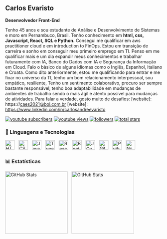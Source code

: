 ## Carlos Evaristo

**Desenvolvedor Front-End**

  Tenho 45 anos e sou estudante de Análise e Desenvolvimento de Sistemas e moro em Pernambuco, Brasil.
Tenho conhecimento em **html, css, Javascript, React, SQL e Python.** 
Consegui me qualificar em aws practitioner cloud e em introduction to FinOps.
Estou em transição de carreira e sonho em conseguir meu primeiro emprego em TI. 
Penso em me qualificar mais e um dia expandir meus conhecimentos e trabalhar futuramente com IA, Banco do Dados com IA e Segurança da Informação em Cloud. 
Falo o bàsico de alguns idiomas como o Inglês, Espanhol, Italiano e Croata. Como dito anteriormente, estou me qualificando para entrar e me fixar no universo da TI, tenho um bom relacionamento interpessoal, sou empático, resiliente, 
Tenho um sentimento colaborativo, procuro ser sempre bastante responsável, tenho boa adaptabilidade em mudanças de ambientes de trabalho sendo o mais ágil e atento possível para mudanças de atividades. Para falar a verdade, gosto muito de desafios: 
[website]: https://caes2021@bol.com.br
[website]: https://www.linkedin.com/in/carlosandreevaristo

<p align="left">
      <a href="https://www.youtube.com/c/carlosaesantos?sub_confirmation=1">
         <img alt="youtube subscribers" title="Subscribe to my YouTube channel" src="https://custom-icon-badges.demolab.com/youtube/channel/subscribers/UC2WHjPDvbE6O328n17ZGcfg?color=%23E05D44&label=SUBSCRIBE&logo=video&logoColor=white&style=for-the-badge&labelColor=CE4630"/></a> 
      <a href="https://www.youtube.com/c/carlosaesantos">
         <img alt="youtube views" title="YouTube views" src="https://custom-icon-badges.demolab.com/youtube/channel/views/UC2WHjPDvbE6O328n17ZGcfg?color=%23E1AD0E&logo=eye&logoColor=white&style=for-the-badge&labelColor=C79600"/></a> 
      <a href="https://github.com/carlosaesantos?tab=followers">
         <img alt="followers" title="Follow me on Github" src="https://custom-icon-badges.demolab.com/github/followers/carlosaesantos?color=236ad3&labelColor=1155ba&style=for-the-badge&logo=person-add&label=Follow&logoColor=white"/></a>
      <a href="https://github.com/carlosaesantos?tab=repositories&sort=stargazers">
         <img alt="total stars" title="Total stars on GitHub" src="https://custom-icon-badges.demolab.com/github/stars/carlosaesantos?color=55960c&style=for-the-badge&labelColor=488207&logo=star"/></a>
  </p>


### 🤖 Linguagens e Tecnologias

<img 
    align="left" 
    alt="HTML"
    title="HTML" 
    width="30px" 
    style="padding-right: 10px;" 
    src="https://cdn.jsdelivr.net/gh/devicons/devicon@latest/icons/html5/html5-original.svg" 
/>
<img 
    align="left" 
    alt="CSS" 
    title="CSS"
    width="30px" 
    style="padding-right: 10px;" 
    src="https://cdn.jsdelivr.net/gh/devicons/devicon@latest/icons/css3/css3-original.svg" 
/>
<img 
    align="left" 
    alt="JavaScript" 
    title="JavaScript"
    width="30px" 
    style="padding-right: 10px;" 
    src="https://cdn.jsdelivr.net/gh/devicons/devicon@latest/icons/javascript/javascript-original.svg" 
/>
<img 
    align="left" 
    alt="TypeScript"
    title="TypeScript" 
    width="30px" 
    style="padding-right: 10px;" 
    src="https://cdn.jsdelivr.net/gh/devicons/devicon@latest/icons/typescript/typescript-original.svg" 
/>
<img 
    align="left" 
    alt="React"
    title="React" 
    width="30px" 
    style="padding-right: 10px;" 
    src="https://cdn.jsdelivr.net/gh/devicons/devicon@latest/icons/react/react-original.svg" 
/>
<img 
    align="left" 
    alt="Bootstrap"
    title="Bootstrap" 
    width="30px" 
    style="padding-right: 10px;" 
    src="https://cdn.jsdelivr.net/gh/devicons/devicon@latest/icons/bootstrap/bootstrap-original.svg" 
/>
<img 
    align="left" 
    alt="JQuery" 
    title="JQuery"
    width="30px" 
    style="padding-right: 10px;" 
    src="https://cdn.jsdelivr.net/gh/devicons/devicon@latest/icons/jquery/jquery-original.svg" 
/>
<img 
    align="left" 
    alt="Git" 
    title="Git"
    width="30px" 
    style="padding-right: 10px;" 
    src="https://cdn.jsdelivr.net/gh/devicons/devicon@latest/icons/git/git-original.svg" 
/>
<img 
    align="left" 
    alt="Python" 
    title="Python"
    width="30px" 
    style="padding-right: 10px;" 
    src="https://cdn.jsdelivr.net/gh/devicons/devicon@latest/icons/python/python-original.svg" 
/>
<img 
    align="left" 
    alt="Nodejs"
    title="Nodejs" 
    width="30px" 
    style="padding-right: 10px;" 
    src="https://cdn.jsdelivr.net/gh/devicons/devicon@latest/icons/nodejs/nodejs-original.svg" 
/>


<br/>
<br/>

### 📊 Estatísticas

<p>
  <img 
    align="left" 
    alt="GitHub Stats" 
    height="200" 
    style="padding-right: 10px;" 
    src="https://github-readme-stats.vercel.app/api?username=carlosaesantos&show_icons=true&theme=tokyonight&include_all_commits=true&locale=pt-br" 
  />

<img 
      align="left" 
      alt="GitHub Stats" 
      height="200" 
      src="https://github-readme-stats.vercel.app/api/top-langs/?username=carlosaesantos&theme=tokyonight&layout=compact&custom_title=Tecnologias&langs_count=9" 
  />

</p>


<!--
- 
-->


